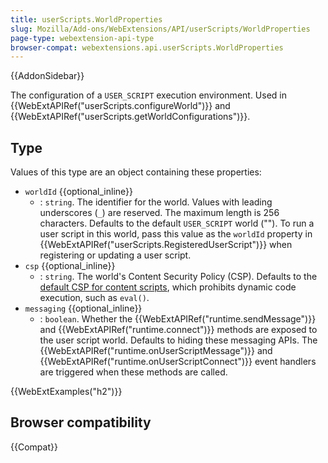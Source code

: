 ```yaml
---
title: userScripts.WorldProperties
slug: Mozilla/Add-ons/WebExtensions/API/userScripts/WorldProperties
page-type: webextension-api-type
browser-compat: webextensions.api.userScripts.WorldProperties
---
```


{{AddonSidebar}}

The configuration of a `USER_SCRIPT` execution environment. Used in {{WebExtAPIRef("userScripts.configureWorld")}} and {{WebExtAPIRef("userScripts.getWorldConfigurations")}}.

## Type

Values of this type are an object containing these properties:

- `worldId` {{optional_inline}}
  - : `string`. The identifier for the world. Values with leading underscores (`_`) are reserved. The maximum length is 256 characters. Defaults to the default `USER_SCRIPT` world (""). To run a user script in this world, pass this value as the `worldId` property in {{WebExtAPIRef("userScripts.RegisteredUserScript")}} when registering or updating a user script.
- `csp` {{optional_inline}}
  - : `string`. The world's Content Security Policy (CSP). Defaults to the [default CSP for content scripts](/en-US/docs/Mozilla/Add-ons/WebExtensions/Content_Security_Policy#csp_for_content_scripts), which prohibits dynamic code execution, such as `eval()`.
- `messaging` {{optional_inline}}
  - : `boolean`. Whether the {{WebExtAPIRef("runtime.sendMessage")}} and {{WebExtAPIRef("runtime.connect")}} methods are exposed to the user script world. Defaults to hiding these messaging APIs. The {{WebExtAPIRef("runtime.onUserScriptMessage")}} and {{WebExtAPIRef("runtime.onUserScriptConnect")}} event handlers are triggered when these methods are called.

{{WebExtExamples("h2")}}

## Browser compatibility

{{Compat}}
